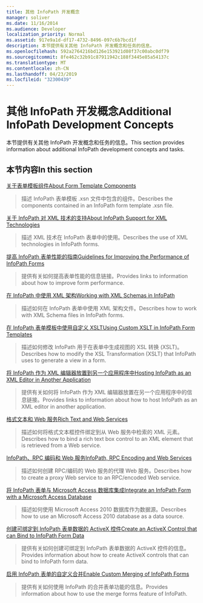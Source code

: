 ```yaml
---
title: 其他 InfoPath 开发概念
manager: soliver
ms.date: 11/16/2014
ms.audience: Developer
localization_priority: Normal
ms.assetid: 917e9a1d-df17-4732-8496-097c6b7bcd1f
description: 本节提供有关其他 InfoPath 开发概念和任务的信息。
ms.openlocfilehash: 592a2764216bd126e153921d08f37c00abc0df79
ms.sourcegitcommit: 8fe462c32b91c87911942c188f3445e85a54137c
ms.translationtype: MT
ms.contentlocale: zh-CN
ms.lasthandoff: 04/23/2019
ms.locfileid: "32300439"
---
```

# <a name="additional-infopath-development-concepts"></a><span data-ttu-id="623d6-103">其他 InfoPath 开发概念</span><span class="sxs-lookup"><span data-stu-id="623d6-103">Additional InfoPath Development Concepts</span></span>

<span data-ttu-id="623d6-104">本节提供有关其他 InfoPath 开发概念和任务的信息。</span><span class="sxs-lookup"><span data-stu-id="623d6-104">This section provides information about additional InfoPath development concepts and tasks.</span></span>
  
## <a name="in-this-section"></a><span data-ttu-id="623d6-105">本节内容</span><span class="sxs-lookup"><span data-stu-id="623d6-105">In this section</span></span>

[<span data-ttu-id="623d6-106">关于表单模板组件</span><span class="sxs-lookup"><span data-stu-id="623d6-106">About Form Template Components</span></span>](about-form-template-components.md)
  
> <span data-ttu-id="623d6-107">描述 InfoPath 表单模板 .xsn 文件中包含的组件。</span><span class="sxs-lookup"><span data-stu-id="623d6-107">Describes the components contained in an InfoPath form template .xsn file.</span></span>
    
[<span data-ttu-id="623d6-108">关于 InfoPath 对 XML 技术的支持</span><span class="sxs-lookup"><span data-stu-id="623d6-108">About InfoPath Support for XML Technologies</span></span>](about-infopath-support-for-xml-technologies.md)
  
> <span data-ttu-id="623d6-109">描述 XML 技术在 InfoPath 表单中的使用。</span><span class="sxs-lookup"><span data-stu-id="623d6-109">Describes the use of XML technologies in InfoPath forms.</span></span>
    
[<span data-ttu-id="623d6-110">提高 InfoPath 表单性能的指南</span><span class="sxs-lookup"><span data-stu-id="623d6-110">Guidelines for Improving the Performance of InfoPath Forms</span></span>](guidelines-for-improving-the-performance-of-infopath-forms.md)
  
> <span data-ttu-id="623d6-111">提供有关如何提高表单性能的信息链接。</span><span class="sxs-lookup"><span data-stu-id="623d6-111">Provides links to information about how to improve form performance.</span></span>
    
[<span data-ttu-id="623d6-112">在 InfoPath 中使用 XML 架构</span><span class="sxs-lookup"><span data-stu-id="623d6-112">Working with XML Schemas in InfoPath</span></span>](working-with-xml-schemas-in-infopath.md)
  
> <span data-ttu-id="623d6-113">描述如何在 InfoPath 表单中使用 XML 架构文件。</span><span class="sxs-lookup"><span data-stu-id="623d6-113">Describes how to work with XML Schema files in InfoPath forms.</span></span>
    
[<span data-ttu-id="623d6-114">在 InfoPath 表单模板中使用自定义 XSLT</span><span class="sxs-lookup"><span data-stu-id="623d6-114">Using Custom XSLT in InfoPath Form Templates</span></span>](using-custom-xslt-in-infopath-form-templates.md)
  
> <span data-ttu-id="623d6-115">描述如何修改 InfoPath 用于在表单中生成视图的 XSL 转换 (XSLT)。</span><span class="sxs-lookup"><span data-stu-id="623d6-115">Describes how to modify the XSL Transformation (XSLT) that InfoPath uses to generate a view in a form.</span></span>
    
[<span data-ttu-id="623d6-116">将 InfoPath 作为 XML 编辑器放置到另一个应用程序中</span><span class="sxs-lookup"><span data-stu-id="623d6-116">Hosting InfoPath as an XML Editor in Another Application</span></span>](hosting-infopath-as-an-xml-editor-in-another-application.md)
  
> <span data-ttu-id="623d6-117">提供有关如何将 InfoPath 作为 XML 编辑器放置在另一个应用程序中的信息链接。</span><span class="sxs-lookup"><span data-stu-id="623d6-117">Provides links to information about how to host InfoPath as an XML editor in another application.</span></span>
    
[<span data-ttu-id="623d6-118">格式文本和 Web 服务</span><span class="sxs-lookup"><span data-stu-id="623d6-118">Rich Text and Web Services</span></span>](rich-text-and-web-services.md)
  
> <span data-ttu-id="623d6-119">描述如何将格式文本框控件绑定到从 Web 服务中检索的 XML 元素。</span><span class="sxs-lookup"><span data-stu-id="623d6-119">Describes how to bind a rich text box control to an XML element that is retrieved from a Web service.</span></span>
    
[<span data-ttu-id="623d6-120">InfoPath、RPC 编码和 Web 服务</span><span class="sxs-lookup"><span data-stu-id="623d6-120">InfoPath, RPC Encoding and Web Services</span></span>](infopath-rpc-encoding-and-web-services.md)
  
> <span data-ttu-id="623d6-121">描述如何创建 RPC/编码的 Web 服务的代理 Web 服务。</span><span class="sxs-lookup"><span data-stu-id="623d6-121">Describes how to create a proxy Web service to an RPC/encoded Web service.</span></span>
    
[<span data-ttu-id="623d6-122">将 InfoPath 表单与 Microsoft Access 数据库集成</span><span class="sxs-lookup"><span data-stu-id="623d6-122">Integrate an InfoPath Form with a Microsoft Access Database</span></span>](integrate-an-infopath-form-with-a-microsoft-access-database.md)
  
> <span data-ttu-id="623d6-123">描述如何使用 Microsoft Access 2010 数据库作为数据源。</span><span class="sxs-lookup"><span data-stu-id="623d6-123">Describes how to use an Microsoft Access 2010 database as a data source.</span></span>
    
[<span data-ttu-id="623d6-124">创建可绑定到 InfoPath 表单数据的 ActiveX 控件</span><span class="sxs-lookup"><span data-stu-id="623d6-124">Create an ActiveX Control that can Bind to InfoPath Form Data</span></span>](create-an-activex-control-that-can-bind-to-infopath-form-data.md)
  
> <span data-ttu-id="623d6-125">提供有关如何创建可绑定到 InfoPath 表单数据的 ActiveX 控件的信息。</span><span class="sxs-lookup"><span data-stu-id="623d6-125">Provides information about how to create ActiveX controls that can bind to InfoPath form data.</span></span>
    
[<span data-ttu-id="623d6-126">启用 InfoPath 表单的自定义合并</span><span class="sxs-lookup"><span data-stu-id="623d6-126">Enable Custom Merging of InfoPath Forms</span></span>](enable-custom-merging-of-infopath-forms.md)
  
> <span data-ttu-id="623d6-127">提供有关如何使用 InfoPath 的合并表单功能的信息。</span><span class="sxs-lookup"><span data-stu-id="623d6-127">Provides information about how to use the merge forms feature of InfoPath.</span></span>
    

